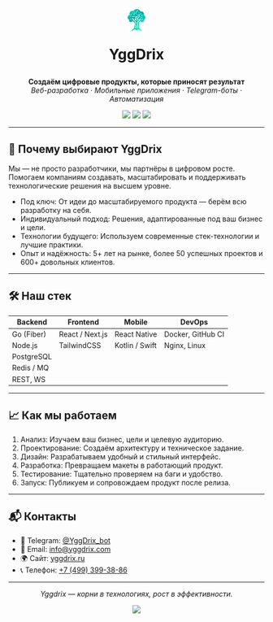 <h1 align="center"><img align="center" src="logo.png"  alt="Yggdrix logo"/> <p align="center" >YggDrix</p></h1>
<p align="center">
    <strong>Создаём цифровые продукты, которые приносят результат</strong><br/>
    <em>Веб-разработка · Мобильные приложения · Telegram-боты · Автоматизация</em>
</p>

<p align="center">
    <a href="https://t.me/YggDrix_bot"><img src="https://img.shields.io/badge/Telegram-0088cc?style=for-the-badge&logo=telegram&logoColor=white" /></a>
    <a href="mailto:info@yggdrix.com"><img src="https://img.shields.io/badge/Email-info@yggdrix.com-blue?style=for-the-badge&logo=gmail&logoColor=white" /></a>
    <a href="https://yggdrix.ru"><img src="https://img.shields.io/badge/Website-yggdrix.ru-0b0b0b?style=for-the-badge&logo=google-chrome&logoColor=white" /></a>
</p>

---

## 🚀 Почему выбирают YggDrix

Мы — не просто разработчики, мы партнёры в цифровом росте. Помогаем компаниям создавать, масштабировать и поддерживать технологические решения на высшем уровне.

- Под ключ: От идеи до масштабируемого продукта — берём всю разработку на себя.
- Индивидуальный подход: Решения, адаптированные под ваш бизнес и цели.
- Технологии будущего: Используем современные стек-технологии и лучшие практики.
- Опыт и надёжность: 5+ лет на рынке, более 50 успешных проектов и 600+ довольных клиентов.

---

## 🛠 Наш стек

| Backend       | Frontend             | Mobile             | DevOps              |
|---------------|----------------------|--------------------|---------------------|
| Go (Fiber)    | React / Next.js      | React Native       | Docker, GitHub CI   |
| Node.js       | TailwindCSS          | Kotlin / Swift     | Nginx, Linux        |
| PostgreSQL    |                      |                    |                     |
| Redis / MQ    |                      |                    |                     |
| REST, WS      |                      |                    |                     |

---

## 📈 Как мы работаем

1. Анализ: Изучаем ваш бизнес, цели и целевую аудиторию.
2. Проектирование: Создаём архитектуру и техническое задание.
3. Дизайн: Разрабатываем удобный и стильный интерфейс.
4. Разработка: Превращаем макеты в работающий продукт.
5. Тестирование: Тщательно проверяем на баги и удобство.
6. Запуск: Публикуем и сопровождаем продукт после релиза.

---

## 📬 Контакты

- 💬 Telegram: [@YggDrix_bot](https://t.me/YggDrix_bot)
- 📩 Email: [info@yggdrix.com](mailto:info@yggdrix.com)
- 🌍 Сайт: [yggdrix.ru](https://yggdrix.ru)
- 📞 Телефон: <a href = "tel:+74993993886">+7 (499) 399-38-86</a>

---

<p align="center">
    <em>Yggdrix — корни в технологиях, рост в эффективности.</em>
</p>

<p align="center">
    <img src="https://img.shields.io/badge/Yggdrix-%F0%9F%8C%BF%20Rooted%20in%20Tech,%20Growing%20with%20You-green?style=flat-square" />
</p>
